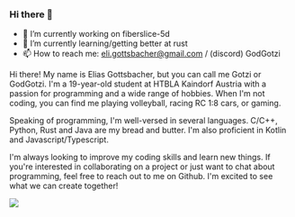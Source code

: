 ### Hi there 👋

- 🔭 I’m currently working on fiberslice-5d
- 🌱 I’m currently learning/getting better at rust
- 📫 How to reach me: eli.gottsbacher@gmail.com / (discord) GodGotzi

Hi there! My name is Elias Gottsbacher, but you can call me Gotzi or GodGotzi. I'm a 19-year-old student at HTBLA Kaindorf Austria with a passion for programming and a wide range of hobbies. When I'm not coding, you can find me playing volleyball, racing RC 1:8 cars, or gaming.

Speaking of programming, I'm well-versed in several languages. C/C++, Python, Rust and Java are my bread and butter. I'm also proficient in Kotlin and Javascript/Typescript.

I'm always looking to improve my coding skills and learn new things. If you're interested in collaborating on a project or just want to chat about programming, feel free to reach out to me on Github. I'm excited to see what we can create together!

![](https://github-readme-streak-stats.herokuapp.com/?user=godgotzi&theme=dark&hide_border=false)<br/>

